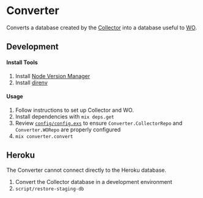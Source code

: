 # Converter

Converts a database created by the [Collector](https://github.com/wfth/collector) into a database useful to [WO](https://github.com/wfth/wo).

## Development

#### Install Tools

1. Install [Node Version Manager](https://github.com/creationix/nvm)
2. Install [direnv](https://direnv.net)

#### Usage

1. Follow instructions to set up Collector and WO.
2. Install dependencies with `mix deps.get`
3. Review [`config/config.exs`](config/config.exs) to ensure `Converter.CollectorRepo` and `Converter.WORepo` are properly configured
4. `mix converter.convert`

## Heroku

The Converter cannot connect directly to the Heroku database.

1. Convert the Collector database in a development environment
2. `script/restore-staging-db`
